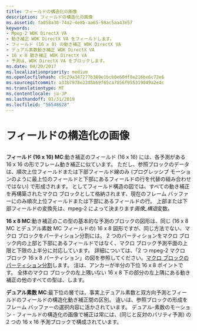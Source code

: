 ```yaml
---
title: フィールドの構造化の画像
description: フィールドの構造化の画像
ms.assetid: fa058a30-74a2-4e8b-aa65-98ac5aa43e57
keywords:
- Mpeg-2 WDK DirectX VA
- 動き補正 WDK DirectX VA をフィールドします。
- フィールド (16 x 8) の動き補正 WDK DirectX VA
- デュアル素数動き補正 WDK DirectX VA
- 16 x 8 動き補正 WDK DirectX VA
- 予測は、WDK DirectX VA をブロックします。
ms.date: 04/20/2017
ms.localizationpriority: medium
ms.openlocfilehash: c5c29a347277b369e1bcb0e60df0e216be6c72e6
ms.sourcegitcommit: a33b7978e22d5bb9f65ca7056f955319049a2e4c
ms.translationtype: MT
ms.contentlocale: ja-JP
ms.lasthandoff: 01/31/2019
ms.locfileid: "56548628"
---
```

# <a name="field-structured-pictures"></a>フィールドの構造化の画像


## <span id="ddk_field_structured_pictures_gg"></span><span id="DDK_FIELD_STRUCTURED_PICTURES_GG"></span>


**フィールド (16 x 16) MC**:動き補正のフィールド (16 x 16) には、各予測がある 16 x 16 の形でフレーム動き補正に似ています。 ただし、参照ブロックのデータは、順次上位フィールドまたは下部フィールド線のみ (プログレッシブ モーションのように最上位のフィールドと下部にあるフィールドの行を代替の組み合わせではない) で形成されます。 としてフィールド構造の図では、すべての動き補正を再構築されたマクロ ブロックとして格納されます、現在のフレーム バッファーにのみ順次上位フィールドまたは下部にあるフィールドの行。 上部または下部フィールドの変換先は、mpeg-2 によって決まります*画像\_構造*変数。

**16 x 8 MC**:動き補正のこの型の基本的な予測のブロックの図形は、同じ (16 x 8 MC とデュアル素数 MC フィールドの) 16 x 8 図形ですが、同じ方法でない、マクロ ブロックをパーティション分割には。 2 つのパーティションをマクロ ブロック内の上部と下部にあるフィールドではなく、マクロ ブロック予測平面の上限と下限の上半分に対応しています。 詳細については、「2 つ mpeg-2 マクロ ブロック 16 x 8 パーティション」の図を参照してください。[マクロ ブロックのパーティション分割](macroblock-partitioning.md)します。 注は、アンカーが半分の下位 16 x 8 ポイントです。 全体のマクロ ブロックの左上隅いない 16 x 8 下の部分の左上隅にある動き補正の他のすべての型は、します。

**デュアル素数 MC**:最下位の層では、事実上デュアル素数と双方向予測とフィールドのフィールドの構造化動き補正間の区別。 違いは、参照ブロックの形成をフレーム バッファーの選択内容に活かされています。 デュアル-素数のモーション - フィールドの構造化の画像で補正は常には、(同じと反対のパリティ予測) の 2 つの 16 x 16 予測ブロックで構成されています。

 

 





